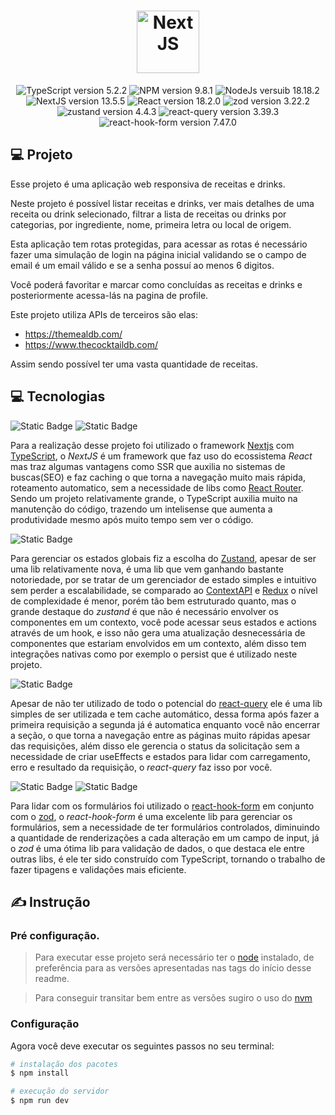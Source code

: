 <h1 align="center">
  <img src="https://camo.githubusercontent.com/e1e113df83e7731fdb90f6f0ab2eeb155fd1b48c27d99814dcf1c23c0acdc6a2/68747470733a2f2f6173736574732e76657263656c2e636f6d2f696d6167652f75706c6f61642f76313636323133303535392f6e6578746a732f49636f6e5f6461726b5f6261636b67726f756e642e706e67" width="100px" alt="NextJS">
</h1>

<p align="center">
  <img src="https://img.shields.io/static/v1?label=TypeScript&message=5.2.2&color=blue&labelColor=202024" alt="TypeScript version 5.2.2" />
  <img src="https://img.shields.io/static/v1?label=NPM&message=9.8.1&color=red&labelColor=202024" alt="NPM version 9.8.1" />
  <img src="https://img.shields.io/static/v1?label=Node&message=18.18.2&color=green&labelColor=202024" alt="NodeJs versuib 18.18.2" />
  <img src="https://img.shields.io/static/v1?label=NextJS&message=13.5.5&color=black&labelColor=202024" alt="NextJS version 13.5.5" />
  <img src="https://img.shields.io/static/v1?label=React&message=18.2.0&color=blue&labelColor=202024" alt="React version 18.2.0" />
  <img src="https://img.shields.io/static/v1?label=zod&message=3.22.2&color=darkblue&labelColor=202024" alt="zod version 3.22.2" />
  <img src="https://img.shields.io/static/v1?label=zustand&message=4.4.3&color=yellow&labelColor=202024" alt="zustand version 4.4.3" />
  <img src="https://img.shields.io/static/v1?label=react-query&message=3.39.3&color=tomato&labelColor=202024" alt="react-query version 3.39.3" />
  <img src="https://img.shields.io/static/v1?label=react-hook-form&message=7.47.0&color=pink&labelColor=202024" alt="react-hook-form version 7.47.0" />
</p>

## 💻 Projeto

  Esse projeto é uma aplicação web responsiva de receitas e drinks.
  
  Neste projeto é possível listar receitas e drinks, ver mais detalhes de uma receita ou drink selecionado, filtrar a lista de receitas ou drinks por categorias, por ingrediente, nome, primeira letra ou local de origem.

  Esta aplicação tem rotas protegidas, para acessar as rotas é necessário fazer uma simulação de login na página inicial validando se o campo de email é um email válido e se a senha possuí ao menos 6 digitos.

  Você poderá favoritar e marcar como concluídas as receitas e drinks e posteriormente acessa-lás na pagina de profile.

  Este projeto utiliza APIs de terceiros são elas:
  - https://themealdb.com/
  - https://www.thecocktaildb.com/

  Assim sendo possível ter uma vasta quantidade de receitas.

## 💻 Tecnologias
  
![Static Badge](https://img.shields.io/badge/NextJS-black)
![Static Badge](https://img.shields.io/badge/TypeScript-blue)

Para a realização desse projeto foi utilizado o framework [Nextjs](https://nextjs.org/) com [TypeScript](https://www.typescriptlang.org/), o _NextJS_ é um framework que faz uso do ecossistema _React_ mas traz algumas vantagens como SSR  que auxilia no sistemas de buscas(SEO) e faz caching o que torna a navegação muito mais rápida, roteamento automatico, sem a necessidade de libs como [React Router](https://reactrouter.com/en/main). Sendo um projeto relativamente grande, o TypeScript auxilia muito na manutenção do código, trazendo um intelisense que aumenta a produtividade mesmo após muito tempo sem ver o código.

![Static Badge](https://img.shields.io/badge/Zustand-yellow)

Para gerenciar os estados globais fiz a escolha do [Zustand](https://docs.pmnd.rs/zustand/getting-started/introduction), apesar de ser uma lib relativamente nova, é uma lib que vem ganhando bastante notoriedade, por se tratar de um gerenciador de estado simples e intuitivo sem perder a escalabilidade, se comparado ao [ContextAPI](https://react.dev/reference/react/useContext) e [Redux](https://redux.js.org/) o nível de complexidade é menor, porém tão bem estruturado quanto, mas o grande destaque do _zustand_ é que não é necessário envolver os componentes em um contexto, você pode acessar seus estados e actions através de um hook, e isso não gera uma atualização desnecessária de componentes que estariam envolvidos em um contexto, além disso tem integrações nativas como por exemplo o persist que é utilizado neste projeto.

![Static Badge](https://img.shields.io/badge/react%20query-tomato)

Apesar de não ter utilizado de todo o potencial do [react-query](https://tanstack.com/query/v3/) ele é uma lib simples de ser utilizada e tem cache automático, dessa forma após fazer a primeira requisição a segunda já é automatica enquanto você não encerrar a seção, o que torna a navegação entre as páginas muito rápidas apesar das requisições, além disso ele gerencia o status da solicitação sem a necessidade de criar useEffects e estados para lidar com carregamento, erro e resultado da requisição, o _react-query_ faz isso por você.

![Static Badge](https://img.shields.io/badge/react%20hook%20form-pink)
![Static Badge](https://img.shields.io/badge/zod-darkblue)

Para lidar com os formulários foi utilizado o [react-hook-form](https://react-hook-form.com/) em conjunto com o [zod](https://zod.dev/), o _react-hook-form_ é uma excelente lib para gerenciar os formulários, sem a necessidade de ter formulários controlados, diminuindo a quantidade de renderizações a cada alteração em um campo de input, já o _zod_ é uma ótima lib para validação de dados, o que destaca ele entre outras libs, é ele ter sido construído com TypeScript, tornando o trabalho de fazer tipagens e validações mais eficiente. 

## ✍️ Instrução

### Pré configuração.
>Para executar esse projeto será necessário ter o [node](https://nodejs.org/en) instalado, de preferência para as versões apresentadas nas tags do início desse readme.

>Para conseguir transitar bem entre as versões sugiro o uso do [nvm](https://github.com/nvm-sh/nvm)

### Configuração

Agora você deve executar os seguintes passos no seu terminal:
```bash
# instalação dos pacotes
$ npm install

# execução do servidor
$ npm run dev
```
